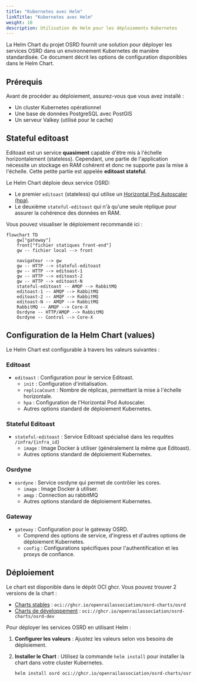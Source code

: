 ```yaml
---
title: "Kubernetes avec Helm"
linkTitle: "Kubernetes avec Helm"
weight: 10
description: Utilisation de Helm pour les déploiements Kubernetes
---
```


La Helm Chart du projet OSRD fournit une solution pour déployer les services OSRD dans un environnement Kubernetes de manière standardisée. Ce document décrit les options de configuration disponibles dans le Helm Chart.

## Prérequis

Avant de procéder au déploiement, assurez-vous que vous avez installé :

- Un cluster Kubernetes opérationnel
- Une base de données PostgreSQL avec PostGIS
- Un serveur Valkey (utilisé pour le cache)

## Stateful editoast

Editoast est un service **quasiment** capable d'être mis à l'échelle horizontalement (stateless). Cependant, une partie de l'application nécessite un stockage en RAM cohérent et donc ne supporte pas la mise à l'échelle. Cette petite partie est appelée **editoast stateful**.

Le Helm Chart déploie deux service OSRD:

- Le premier `editoast` (stateless) qui utilise un [Horizontal Pod Autoscaler (hpa)](https://kubernetes.io/docs/tasks/run-application/horizontal-pod-autoscale/).
- Le deuxième `stateful-editoast` qui n'à qu'une seule réplique pour assurer la cohérence des données en RAM.

Vous pouvez visualiser le déploiement recommandé ici :

```mermaid
flowchart TD
    gw["gateway"]
    front["fichier statiques front-end"]
    gw -- fichier local --> front

    navigateur --> gw
    gw -- HTTP --> stateful-editoast
    gw -- HTTP --> editoast-1
    gw -- HTTP --> editoast-2
    gw -- HTTP --> editoast-N
    stateful-editoast -- AMQP --> RabbitMQ
    editoast-1 -- AMQP --> RabbitMQ
    editoast-2 -- AMQP --> RabbitMQ
    editoast-N -- AMQP --> RabbitMQ
    RabbitMQ -- AMQP --> Core-X
    Osrdyne -- HTTP/AMQP --> RabbitMQ
    Osrdyne -- Control --> Core-X
```

## Configuration de la Helm Chart (values)

Le Helm Chart est configurable à travers les valeurs suivantes :


### Editoast

- `editoast` : Configuration pour le service Editoast.
  - `init` : Configuration d'initialisation.
  - `replicaCount` : Nombre de réplicas, permettant la mise à l'échelle horizontale.
  - `hpa` : Configuration de l'Horizontal Pod Autoscaler.
  - Autres options standard de déploiement Kubernetes.

### Stateful Editoast

- `stateful-editoast` : Service Editoast spécialisé dans les requêtes `/infra/{infra_id}`
  - `image` : Image Docker à utiliser (généralement la même que Editoast).
  - Autres options standard de déploiement Kubernetes.


### Osrdyne

- `osrdyne` : Service osrdyne qui permet de contrôler les cores.
  - `image` : Image Docker à utiliser.
  - `amqp` : Connection au rabbitMQ
  - Autres options standard de déploiement Kubernetes.

### Gateway

- `gateway` : Configuration pour le gateway OSRD.
  - Comprend des options de service, d'ingress et d'autres options de déploiement Kubernetes.
  - `config` : Configurations spécifiques pour l'authentification et les proxys de confiance.

## Déploiement

Le chart est disponible dans le dépôt OCI ghcr. Vous pouvez trouver 2 versions de la chart :
 - [Charts stables](https://github.com/OpenRailAssociation/osrd-chart/pkgs/container/charts%2Fosrd) : `oci://ghcr.io/openrailassociation/osrd-charts/osrd`
 - [Charts de développement](https://github.com/OpenRailAssociation/osrd-chart/pkgs/container/charts%2Fosrd-dev) : `oci://ghcr.io/openrailassociation/osrd-charts/osrd-dev`

Pour déployer les services OSRD en utilisant Helm :

1. **Configurer les valeurs** : Ajustez les valeurs selon vos besoins de déploiement.
2. **Installer le Chart** : Utilisez la commande `helm install` pour installer la chart dans votre cluster Kubernetes.

   ```bash
   helm install osrd oci://ghcr.io/openrailassociation/osrd-charts/osrd -f values.yml
   ```
